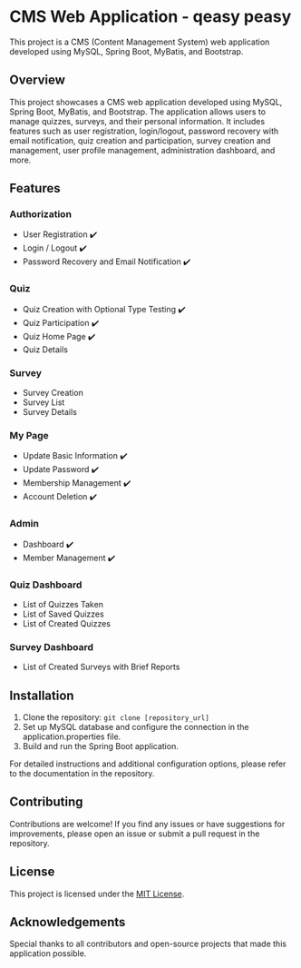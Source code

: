 # CMS Web Application - qeasy peasy

This project is a CMS (Content Management System) web application developed using MySQL, Spring Boot, MyBatis, and Bootstrap.

## Overview
This project showcases a CMS web application developed using MySQL, Spring Boot, MyBatis, and Bootstrap. The application allows users to manage quizzes, surveys, and their personal information. It includes features such as user registration, login/logout, password recovery with email notification, quiz creation and participation, survey creation and management, user profile management, administration dashboard, and more.

## Features

### Authorization

- User Registration ✔️
- Login / Logout ✔️
- Password Recovery and Email Notification ✔️

### Quiz

- Quiz Creation with Optional Type Testing ✔️
- Quiz Participation ✔️
- Quiz Home Page ✔️
- Quiz Details

### Survey

- Survey Creation
- Survey List
- Survey Details

### My Page

- Update Basic Information ✔️
- Update Password ✔️
- Membership Management ✔️
- Account Deletion ✔️

### Admin

- Dashboard ✔️
- Member Management ✔️

### Quiz Dashboard

- List of Quizzes Taken
- List of Saved Quizzes
- List of Created Quizzes

### Survey Dashboard

- List of Created Surveys with Brief Reports

## Installation
1. Clone the repository: `git clone [repository_url]`
2. Set up MySQL database and configure the connection in the application.properties file.
3. Build and run the Spring Boot application.

For detailed instructions and additional configuration options, please refer to the documentation in the repository.

## Contributing
Contributions are welcome! If you find any issues or have suggestions for improvements, please open an issue or submit a pull request in the repository.

## License
This project is licensed under the [MIT License](LICENSE).

## Acknowledgements
Special thanks to all contributors and open-source projects that made this application possible.
